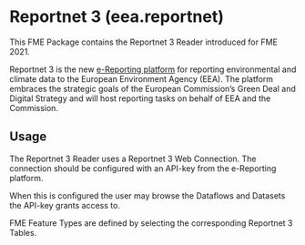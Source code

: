 # Reportnet 3 (eea.reportnet)
This FME Package contains the Reportnet 3 Reader introduced for FME 2021.

Reportnet 3 is the new [e-Reporting platform](https://reportnet.europa.eu) for reporting environmental and climate data to the European Environment Agency (EEA). The platform embraces the strategic goals of the European Commission’s Green Deal and Digital Strategy and will host reporting tasks on behalf of EEA and the Commission.

## Usage
The Reportnet 3 Reader uses a Reportnet 3 Web Connection. The connection should be configured with an API-key from the e-Reporting platform.

When this is configured the user may browse the Dataflows and Datasets the API-key grants access to.

FME Feature Types are defined by selecting the corresponding Reportnet 3 Tables.